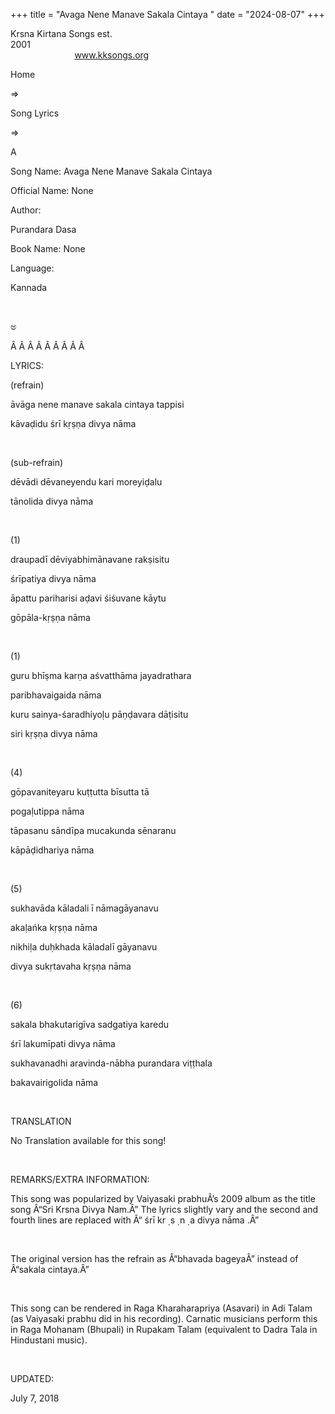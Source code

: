 +++ 
title = "Avaga Nene Manave Sakala Cintaya "
date = "2024-08-07"
+++

Krsna Kirtana Songs est.
2001                                                                                                                                    
            
www.kksongs.org








Home
 
⇒
 
Song Lyrics
 
⇒
 
A


Song
Name: Avaga Nene Manave Sakala Cintaya 


Official
Name: None


Author:

Purandara Dasa


Book
Name: None


Language:

Kannada


 








ಅ








Â Â Â Â Â Â Â Â Â  


LYRICS:


(refrain)


āvāga nene
manave sakala cintaya tappisi


kāvaḍidu
śrī kṛṣṇa divya nāma


 


(sub-refrain)


dēvādi dēvaneyendu
kari moreyiḍalu


tānolida divya
nāma


 


(1)


draupadī dēviyabhimānavane
rakṣisitu


śrīpatiya divya
nāma


āpattu pariharisi
aḍavi śiśuvane kāytu


gōpāla-kṛṣṇa
nāma


 


(1)


guru bhīṣma
karṇa aśvatthāma jayadrathara


paribhavaigaida nāma


kuru sainya-śaradhiyoḷu
pāṇḍavara dāṭisitu


siri
kṛṣṇa divya nāma


 


(4)


gōpavaniteyaru
kuṭṭutta bīsutta tā


pogaḷutippa
nāma


tāpasanu
sāndīpa mucakunda sēnaranu


kāpāḍidhariya
nāma


 


(5)


sukhavāda
kāladali ī nāmagāyanavu


akaḷańka
kṛṣṇa nāma


nikhiḷa
duḥkhada kāladalī gāyanavu


divya sukṛtavaha
kṛṣṇa nāma


 


(6)


sakala bhakutarigīva
sadgatiya karedu


śrī
lakumīpati divya nāma


sukhavanadhi aravinda-nābha
purandara viṭṭhala 


bakavairigolida nāma


 


TRANSLATION


No
Translation available for this song!


 


REMARKS/EXTRA
INFORMATION:


This
song was popularized by Vaiyasaki prabhuÂ’s 2009 album as the title song Â“Sri
Krsna Divya Nam.Â” The lyrics slightly vary and the second and fourth lines are
replaced with Â“
śrī
kr
̣
s
̣
n
̣
a divya nāma
.Â”


 


The
original version has the refrain as Â“bhavada bageyaÂ” instead of Â“sakala
cintaya.Â”


 


This
song can be rendered in Raga Kharaharapriya (Asavari) in Adi Talam (as
Vaiyasaki prabhu did in his recording). Carnatic musicians perform this in Raga
Mohanam (Bhupali) in Rupakam Talam (equivalent to Dadra Tala in Hindustani
music).


 


UPDATED:

July 7, 2018